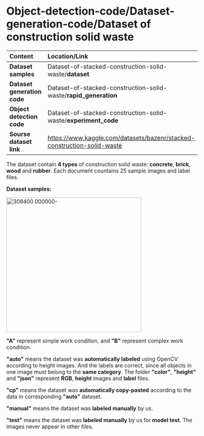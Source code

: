 # **Object-detection-code/Dataset-generation-code/Dataset of construction solid waste**
|**Content**|**Location/Link**|
|:--------|:-------------|
|**Dataset samples**|Dataset-of-stacked-construction-solid-waste/**dataset**|
|**Dataset generation code**|Dataset-of-stacked-construction-solid-waste/**rapid_generation**|
|**Object detection code**|Dataset-of-stacked-construction-solid-waste/**experiment_code**|
|**Sourse dataset link**|https://www.kaggle.com/datasets/bazenr/stacked-construction-solid-waste|

The dataset contain **4 types** of construction solid waste: **concrete**, **brick**, **wood** and **rubber**. Each document countains 25 sample images and label files.

**Dataset samples:**

<img width="355" alt="308400 000000-" src="https://github.com/Bazenr/Dataset-of-stacked-construction-solid-waste/assets/81945216/3b5611b8-1e3e-45d1-978b-d9d1a1e92b50">

**"A"** represent simple work condition, and **"B"** represent complex work condition.

**"auto"** means the dataset was **automatically labeled** using OpenCV according to height images. And the labels are correct, since all objects in one image must belong to the **same category**. The folder **"color"**, **"height"** and **"json"** represent **RGB**, **height** images and **label** files.

**"cp"** means the dataset was **automatically copy-pasted** according to the data in corresponding **"auto"** dataset.

**"manual"** means the dataset was **labeled manually** by us.

**"test"** means the dataset was **labeled manually** by us for **model test**. The images never appear in other files.
